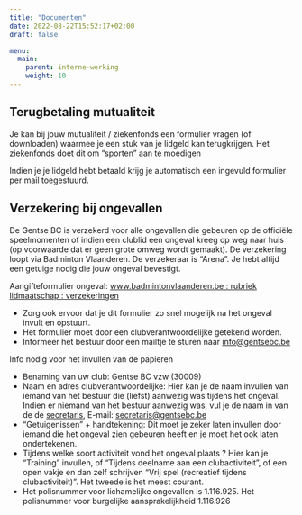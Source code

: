 ```yaml
---
title: "Documenten"
date: 2022-08-22T15:52:17+02:00
draft: false

menu:
  main:
    parent: interne-werking
    weight: 10
---
```


## Terugbetaling mutualiteit
Je kan bij jouw mutualiteit / ziekenfonds een formulier vragen (of downloaden) waarmee je een stuk van je lidgeld kan terugkrijgen. Het ziekenfonds doet dit om “sporten” aan te moedigen

Indien je je lidgeld hebt betaald krijg je automatisch een ingevuld formulier per mail toegestuurd.


## Verzekering bij ongevallen

De Gentse BC is verzekerd voor alle ongevallen die gebeuren op de officiële speelmomenten of indien een clublid een ongeval kreeg op weg naar huis (op voorwaarde dat er geen grote omweg wordt gemaakt). De verzekering loopt via Badminton Vlaanderen. De verzekeraar is “Arena”. Je hebt altijd een getuige nodig die jouw ongeval bevestigt.

Aangifteformulier ongeval: [www.badmintonvlaanderen.be : rubriek lidmaatschap : verzekeringen](https://usercontent.one/wp/www.gentsebc.be/wp-content/uploads/2020/09/Badminton_Vlaanderen__-ONGEVALSAANGIFTEFORMULIER-1.pdf)

* Zorg ook ervoor dat je dit formulier zo snel mogelijk na het ongeval invult en opstuurt.
* Het formulier moet door een clubverantwoordelijke getekend worden.
* Informeer het bestuur door een mailtje te sturen naar info@gentsebc.be

Info nodig voor het invullen van de papieren

* Benaming van uw club: Gentse BC vzw (30009)
* Naam en adres clubverantwoordelijke: Hier kan je de naam invullen van iemand van het bestuur die (liefst) aanwezig was tijdens het ongeval. Indien er niemand van het bestuur aanwezig was, vul je de naam in van de de [secretaris](/clubinfo/medewerkers), E-mail: secretaris@gentsebc.be
* “Getuigenissen” + handtekening: Dit moet je zeker laten invullen door iemand die het ongeval zien gebeuren heeft en je moet het ook laten ondertekenen.
* Tijdens welke soort activiteit vond het ongeval plaats ? Hier kan je “Training” invullen, of “Tijdens deelname aan een clubactiviteit”, of een open vakje en dan zelf schrijven “Vrij spel (recreatief tijdens clubactiviteit)”. Het tweede is het meest courant.
* Het polisnummer voor lichamelijke ongevallen is 1.116.925. Het polisnummer voor burgelijke aansprakelijkheid 1.116.926

